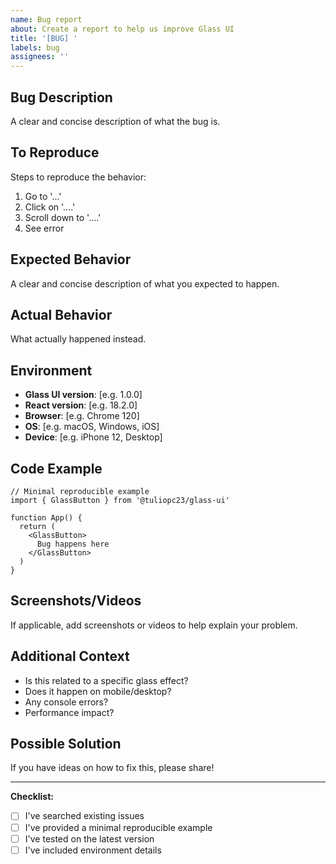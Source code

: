 ```yaml
---
name: Bug report
about: Create a report to help us improve Glass UI
title: '[BUG] '
labels: bug
assignees: ''
---
```


## Bug Description
A clear and concise description of what the bug is.

## To Reproduce
Steps to reproduce the behavior:
1. Go to '...'
2. Click on '....'
3. Scroll down to '....'
4. See error

## Expected Behavior
A clear and concise description of what you expected to happen.

## Actual Behavior
What actually happened instead.

## Environment
- **Glass UI version**: [e.g. 1.0.0]
- **React version**: [e.g. 18.2.0]
- **Browser**: [e.g. Chrome 120]
- **OS**: [e.g. macOS, Windows, iOS]
- **Device**: [e.g. iPhone 12, Desktop]

## Code Example
```tsx
// Minimal reproducible example
import { GlassButton } from '@tuliopc23/glass-ui'

function App() {
  return (
    <GlassButton>
      Bug happens here
    </GlassButton>
  )
}
```

## Screenshots/Videos
If applicable, add screenshots or videos to help explain your problem.

## Additional Context
- Is this related to a specific glass effect?
- Does it happen on mobile/desktop?
- Any console errors?
- Performance impact?

## Possible Solution
If you have ideas on how to fix this, please share!

---

**Checklist:**
- [ ] I've searched existing issues
- [ ] I've provided a minimal reproducible example
- [ ] I've tested on the latest version
- [ ] I've included environment details